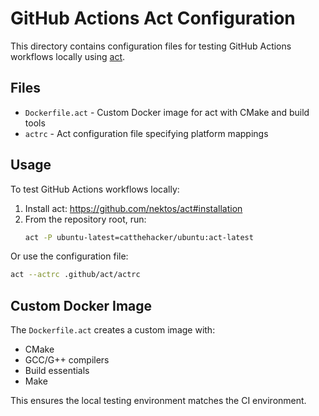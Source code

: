 # GitHub Actions Act Configuration

This directory contains configuration files for testing GitHub Actions workflows locally using [act](https://github.com/nektos/act).

## Files

- `Dockerfile.act` - Custom Docker image for act with CMake and build tools
- `actrc` - Act configuration file specifying platform mappings

## Usage

To test GitHub Actions workflows locally:

1. Install act: https://github.com/nektos/act#installation
2. From the repository root, run:
   ```bash
   act -P ubuntu-latest=catthehacker/ubuntu:act-latest
   ```

Or use the configuration file:
```bash
act --actrc .github/act/actrc
```

## Custom Docker Image

The `Dockerfile.act` creates a custom image with:
- CMake
- GCC/G++ compilers
- Build essentials
- Make

This ensures the local testing environment matches the CI environment.